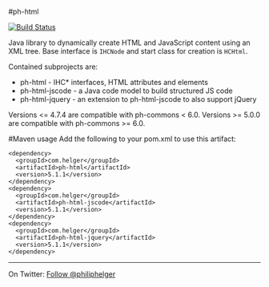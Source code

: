 #ph-html

[![Build Status](https://travis-ci.org/phax/ph-html.svg?branch=master)](https://travis-ci.org/phax/ph-html)
﻿

Java library to dynamically create HTML and JavaScript content using an XML tree. Base interface is `IHCNode` and start class for creation is `HCHtml`.

Contained subprojects are:
  * ph-html - IHC* interfaces, HTML attributes and elements
  * ph-html-jscode - a Java code model to build structured JS code
  * ph-html-jquery - an extension to ph-html-jscode to also support jQuery 

Versions <= 4.7.4 are compatible with ph-commons < 6.0.
Versions >= 5.0.0 are compatible with ph-commons >= 6.0.

#Maven usage
Add the following to your pom.xml to use this artifact:
```
<dependency>
  <groupId>com.helger</groupId>
  <artifactId>ph-html</artifactId>
  <version>5.1.1</version>
</dependency>
<dependency>
  <groupId>com.helger</groupId>
  <artifactId>ph-html-jscode</artifactId>
  <version>5.1.1</version>
</dependency>
<dependency>
  <groupId>com.helger</groupId>
  <artifactId>ph-html-jquery</artifactId>
  <version>5.1.1</version>
</dependency>
```

---

On Twitter: <a href="https://twitter.com/philiphelger">Follow @philiphelger</a>
